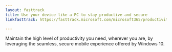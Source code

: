```yaml
---
layout: fasttrack
title: Use your device like a PC to stay productive and secure
linkfasttrack: https://fasttrack.microsoft.com/microsoft365/productivitylibrary/Use-your-device-like-a-PC-to-stay-productive-and-secure 

---
```

Maintain the high level of productivity you need, wherever you are, by leveraging the seamless, secure mobile experience offered by Windows 10.